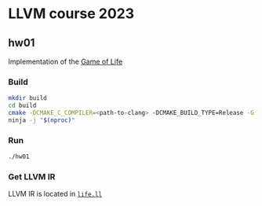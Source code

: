 # LLVM course 2023

## hw01

Implementation of the [Game of Life](https://en.wikipedia.org/wiki/Conway%27s_Game_of_Life)

### Build

```bash
mkdir build
cd build
cmake -DCMAKE_C_COMPILER=<path-to-clang> -DCMAKE_BUILD_TYPE=Release -G Ninja ..
ninja -j "$(nproc)"
```

### Run

```bash
./hw01
```

### Get LLVM IR

LLVM IR is located in [`life.ll`](./life.ll)
